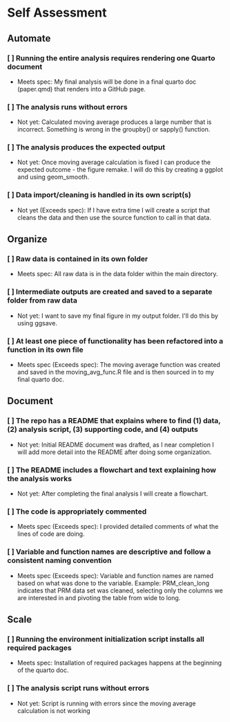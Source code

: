 # Self Assessment

## Automate

### [ ] **Running the entire analysis requires rendering one Quarto document**

-   Meets spec: My final analysis will be done in a final quarto doc (paper.qmd) that renders into a GitHub page.

### [ ] The analysis runs without errors

-   Not yet: Calculated moving average produces a large number that is incorrect. Something is wrong in the groupby() or sapply() function.

### [ ] **The analysis produces the expected output**

-   Not yet: Once moving average calculation is fixed I can produce the expected outcome - the figure remake. I will do this by creating a ggplot and using geom_smooth.

### [ ] **Data import/cleaning is handled in its own script(s)**

-   Not yet (Exceeds spec): If I have extra time I will create a script that cleans the data and then use the source function to call in that data.

## **Organize**

### [ ] Raw data is contained in its own folder

-   Meets spec: All raw data is in the data folder within the main directory.

### [ ] Intermediate outputs are created and saved to a separate folder from raw data

-   Not yet: I want to save my final figure in my output folder. I'll do this by using ggsave.

### [ ] **At least one piece of functionality has been refactored into a function in its own file**

-   Meets spec (Exceeds spec): The moving average function was created and saved in the moving_avg_func.R file and is then sourced in to my final quarto doc.

## **Document**

### [ ] The repo has a README that explains where to find (1) data, (2) analysis script, (3) supporting code, and (4) outputs

-   Not yet: Initial README document was drafted, as I near completion I will add more detail into the README after doing some organization.

### [ ] **The README includes a flowchart and text explaining how the analysis works**

-   Not yet: After completing the final analysis I will create a flowchart.

### [ ] **The code is appropriately commented**

-   Meets spec (Exceeds spec): I provided detailed comments of what the lines of code are doing.

### [ ] **Variable and function names are descriptive and follow a consistent naming convention**

-   Meets spec (Exceeds spec): Variable and function names are named based on what was done to the variable. Example: PRM_clean_long indicates that PRM data set was cleaned, selecting only the columns we are interested in and pivoting the table from wide to long.

## **Scale**

### [ ] Running the environment initialization script installs all required packages

-   Meets spec: Installation of required packages happens at the beginning of the quarto doc.

### [ ] The analysis script runs without errors

-   Not yet: Script is running with errors since the moving average calculation is not working
